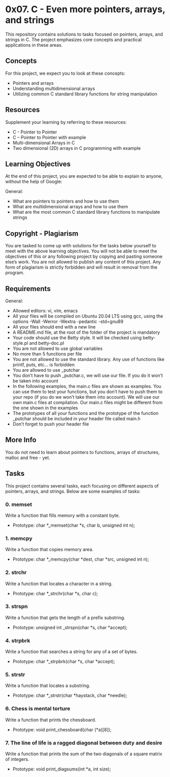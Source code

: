 0x07. C - Even more pointers, arrays, and strings
==================================================

This repository contains solutions to tasks focused on pointers, arrays, and strings in C. The project emphasizes core concepts and practical applications in these areas.

Concepts
--------

For this project, we expect you to look at these concepts:

- Pointers and arrays
- Understanding multidimensional arrays
- Utilizing common C standard library functions for string manipulation

Resources
---------

Supplement your learning by referring to these resources:

- C - Pointer to Pointer
- C – Pointer to Pointer with example
- Multi-dimensional Arrays in C
- Two dimensional (2D) arrays in C programming with example

Learning Objectives
-------------------

At the end of this project, you are expected to be able to explain to anyone, without the help of Google:

General:
- What are pointers to pointers and how to use them
- What are multidimensional arrays and how to use them
- What are the most common C standard library functions to manipulate strings

Copyright - Plagiarism
----------------------

You are tasked to come up with solutions for the tasks below yourself to meet with the above learning objectives.
You will not be able to meet the objectives of this or any following project by copying and pasting someone else’s work.
You are not allowed to publish any content of this project.
Any form of plagiarism is strictly forbidden and will result in removal from the program.

Requirements
------------

General:

- Allowed editors: vi, vim, emacs
- All your files will be compiled on Ubuntu 20.04 LTS using gcc, using the options -Wall -Werror -Wextra -pedantic -std=gnu89
- All your files should end with a new line
- A README.md file, at the root of the folder of the project is mandatory
- Your code should use the Betty style. It will be checked using betty-style.pl and betty-doc.pl
- You are not allowed to use global variables
- No more than 5 functions per file
- You are not allowed to use the standard library. Any use of functions like printf, puts, etc… is forbidden
- You are allowed to use _putchar
- You don’t have to push _putchar.c, we will use our file. If you do it won’t be taken into account
- In the following examples, the main.c files are shown as examples. You can use them to test your functions, but you don’t have to push them to your repo (if you do we won’t take them into account). We will use our own main.c files at compilation. Our main.c files might be different from the one shown in the examples
- The prototypes of all your functions and the prototype of the function _putchar should be included in your header file called main.h
- Don’t forget to push your header file

More Info
---------

You do not need to learn about pointers to functions, arrays of structures, malloc and free - yet.

Tasks
-----

This project contains several tasks, each focusing on different aspects of pointers, arrays, and strings. Below are some examples of tasks:

### 0. memset

Write a function that fills memory with a constant byte.

- Prototype: char *_memset(char *s, char b, unsigned int n);

### 1. memcpy

Write a function that copies memory area.

- Prototype: char *_memcpy(char *dest, char *src, unsigned int n);

### 2. strchr

Write a function that locates a character in a string.

- Prototype: char *_strchr(char *s, char c);

### 3. strspn

Write a function that gets the length of a prefix substring.

- Prototype: unsigned int _strspn(char *s, char *accept);

### 4. strpbrk

Write a function that searches a string for any of a set of bytes.

- Prototype: char *_strpbrk(char *s, char *accept);

### 5. strstr

Write a function that locates a substring.

- Prototype: char *_strstr(char *haystack, char *needle);

### 6. Chess is mental torture

Write a function that prints the chessboard.

- Prototype: void print_chessboard(char (*a)[8]);

### 7. The line of life is a ragged diagonal between duty and desire

Write a function that prints the sum of the two diagonals of a square matrix of integers.

- Prototype: void print_diagsums(int *a, int size);

